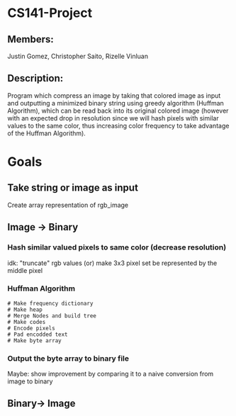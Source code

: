 # CS141-Project

## Members:
Justin Gomez, Christopher Saito, Rizelle Vinluan

## Description:
Program which compress an image by taking that colored image as input and outputting a minimized binary string using greedy algorithm (Huffman Algorithm), which can be read back into its original colored image (however with an expected drop in resolution since we will hash pixels with similar values to the same color, thus increasing color frequency to take advantage of the Huffman Algorithm).


# Goals

## Take string or image as input
 Create array representation of rgb_image

## Image -> Binary
### Hash similar valued pixels to same color (decrease resolution)
idk: "truncate" rgb values
(or) make 3x3 pixel set be represented by the middle pixel

### Huffman Algorithm
    # Make frequency dictionary
    # Make heap
    # Merge Nodes and build tree
    # Make codes
    # Encode pixels
    # Pad encodded text
    # Make byte array
### Output the byte array to binary file
Maybe: show improvement by comparing it to a naive conversion from image to binary


## Binary-> Image
